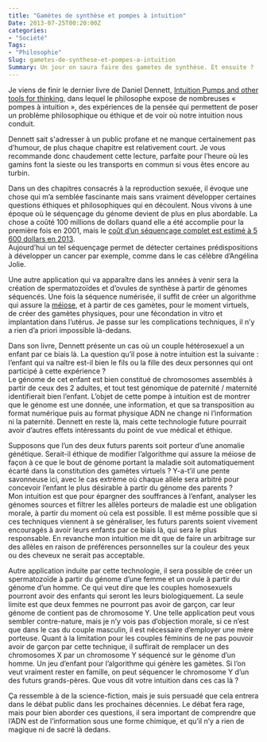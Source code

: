 ```yaml
---
title: "Gamètes de synthèse et pompes à intuition"
Date: 2013-07-25T00:20:00Z
categories: 
- "Société"
Tags: 
- "Philosophie"
Slug: gametes-de-synthese-et-pompes-a-intuition
Summary: Un jour on saura faire des gametes de synthèse. Et ensuite ?
---
```



Je viens de finir le dernier livre de Daniel Dennett, [Intuition Pumps and other tools for thinking](http://www.amazon.com/Intuition-Pumps-Other-Tools-Thinking/dp/1480512222), dans lequel le philosophe expose de nombreuses « pompes à intuition », des expériences de la pensée qui permettent de poser un problème philosophique ou éthique et de voir où notre intuition nous conduit.

Dennett sait s'adresser à un public profane et ne manque certainement pas d’humour, de plus chaque chapitre est relativement court. Je vous recommande donc chaudement cette lecture, parfaite pour l’heure où les gamins font la sieste ou les transports en commun si vous êtes encore au turbin.

Dans un des chapitres consacrés à la reproduction sexuée, il évoque une chose qui m’a semblée fascinante mais sans vraiment développer certaines questions éthiques et philosophiques qui en découlent.
Nous vivons à une époque où le séquençage du génome devient de plus en plus abordable. La chose a coûté 100 millions de dollars quand elle a été accomplie pour la première fois en 2001, mais le [coût d’un séquençage complet est estimé à 5 600 dollars en 2013](http://www.genome.gov/sequencingcosts/).  
Aujourd’hui un tel séquençage permet de détecter certaines prédispositions à développer un cancer par exemple, comme dans le cas célèbre d’Angélina Jolie.

Une autre application qui va apparaître dans les années à venir sera la création de spermatozoïdes et d’ovules de synthèse à partir de génomes séquencés.
Une fois la séquence numérisée, il suffit de créer un algorithme qui assure la [méiose](http://fr.wikipedia.org/wiki/M%C3%A9iose), et à partir de ces gamètes, pour le moment virtuels, de créer des gamètes physiques, pour une fécondation in vitro et implantation dans l’utérus. Je passe sur les complications techniques, il n’y a rien d’a priori impossible là-dedans.

Dans son livre, Dennett présente un cas où un couple hétérosexuel a un enfant par ce biais là. La question qu’il pose à notre intuition est la suivante : l’enfant qui va naître est-il bien le fils ou la fille des deux personnes qui ont participé à cette expérience ?  
Le génome de cet enfant est bien constitué de chromosomes assemblés à partir de ceux des 2 adultes, et tout test génomique de paternité / maternité identifierait bien l’enfant.
L’objet de cette pompe à intuition est de montrer que le génome est une donnée, une information, et que sa transposition au format numérique puis au format physique ADN ne change ni l’information ni la paternité.
Dennett en reste là, mais cette technologie future pourrait avoir d’autres effets intéressants du point de vue médical et éthique.

Supposons que l’un des deux futurs parents soit porteur d’une anomalie génétique. Serait-il éthique de modifier l’algorithme qui assure la méiose de façon à ce que le bout de génome portant la maladie soit automatiquement écarté dans la constitution des gamètes virtuels ? Y-a-t’il une pente savonneuse ici, avec le cas extrème où chaque allèle sera arbitré pour concevoir l’enfant le plus désirable à partir du génome des parents ?  
Mon intuition est que pour épargner des souffrances à l’enfant, analyser les génomes sources et filtrer les allèles porteurs de maladie est une obligation morale, à partir du moment où cela est possible. Il est même possible que si ces techniques viennent à se généraliser, les futurs parents soient vivement encouragés à avoir leurs enfants par ce biais là, qui sera le plus responsable. En revanche mon intuition me dit que de faire un arbitrage sur des allèles en raison de préférences personnelles sur la couleur des yeux ou des cheveux ne serait pas acceptable.

Autre application induite par cette technologie, il sera possible de créer un spermatozoïde à partir du génome d’une femme et un ovule à partir du génome d’un homme. Ce qui veut dire que les couples homosexuels pourront avoir des enfants qui seront les leurs biologiquement. La seule limite est que deux femmes ne pourront pas avoir de garçon, car leur génome de contient pas de chromosome Y.
Une telle application peut vous sembler contre-nature, mais je n’y vois pas d’objection morale, si ce n’est que dans le cas du couple masculin, il est nécessaire d’employer une mère porteuse.
Quant à la limitation pour les couples féminins de ne pas pouvoir avoir de garçon par cette technique, il suffirait de remplacer un des chromosomes X par un chromosome Y séquencé sur le génome d’un homme. Un jeu d’enfant pour l’algorithme qui génère les gamètes. Si l’on veut vraiment rester en famille, on peut séquencer le chromosome Y d’un des futurs grands-pères.
Que vous dit votre intuition dans ces cas là ?

Ça ressemble à de la science-fiction, mais je suis persuadé que cela entrera dans le débat public dans les prochaines décennies.
Le débat fera rage, mais pour bien aborder ces questions, il sera important de comprendre que l’ADN est de l’information sous une forme chimique, et qu’il n’y a rien de magique ni de sacré là dedans.